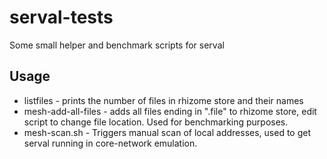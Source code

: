 # serval-tests
Some small helper and benchmark scripts for serval

## Usage

* listfiles - prints the number of files in rhizome store and their names
* mesh-add-all-files - adds all files ending in ".file" to rhizome store, edit script to change file location. Used for benchmarking purposes.
* mesh-scan.sh - Triggers manual scan of local addresses, used to get serval running in core-network emulation.
